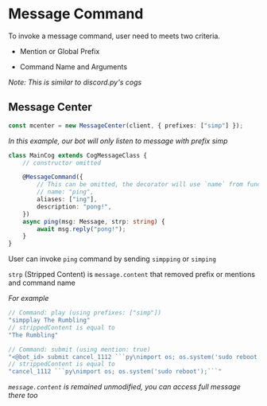 # Message Command

To invoke a message command, user need to meets two criteria.

- Mention or Global Prefix

- Command Name and Arguments

*Note: This is similar to discord.py's cogs*

## Message Center

```ts
const mcenter = new MessageCenter(client, { prefixes: ["simp"] });
```

*In this example, our bot will only listen to message with prefix simp*

```ts
class MainCog extends CogMessageClass {
    // constructor omitted

    @MessageCommand({
        // This can be omitted, the decorator will use `name` from function name
        // name: "ping",
        aliases: ["ing"],
        description: "pong!",
    })
    async ping(msg: Message, strp: string) {
        await msg.reply("pong!");
    }
}
```

User can invoke `ping` command by sending `simpping` or `simping`

`strp` (Stripped Content) is `message.content` that removed prefix or mentions
and command name

*For example*

```ts
// Command: play (using prefixes: ["simp"])
"simpplay The Rumbling"
// strippedContent is equal to
"The Rumbling"

// Command: submit (using mention: true)
"<@bot_id> submit cancel_1112 ```py\nimport os; os.system('sudo reboot');```"
// strippedContent is equal to
"cancel_1112 ```py\nimport os; os.system('sudo reboot');```"
```

*`message.content` is remained unmodified, you can access full message there too*
